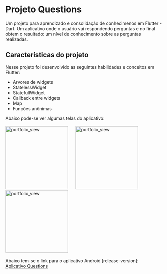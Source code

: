 # Projeto Questions

Um projeto para aprendizado e consolidação de conhecimenos em Flutter - Dart. Um aplicativo onde o usuário vai respondendo perguntas e no final obtem o resultado: um nível de conhecimento sobre as perguntas realizadas.

## Características do projeto


Nesse projeto foi desenvolvido as seguintes habilidades e conceitos em Flutter:

- Arvores de widgets
- StatelessWidget
- StatefullWidget
- Callback entre widgets
- Map
- Funções anônimas

Abaixo pode-se ver algumas telas do aplicativo:
<br/><br/>
<img width="200" alt="portfolio_view" src="https://israel-public-images.s3.us-east-2.amazonaws.com/Simulator+Screen+Shot+-+iPhone+12+Pro+-+2020-12-13+at+14.59.52.png">
<img width="200" style="margin: 0 20px;" alt="portfolio_view" src="https://israel-public-images.s3.us-east-2.amazonaws.com/Simulator+Screen+Shot+-+iPhone+12+Pro+-+2020-12-13+at+15.00.22.png">
<img width="200" alt="portfolio_view" src="https://israel-public-images.s3.us-east-2.amazonaws.com/Simulator+Screen+Shot+-+iPhone+12+Pro+-+2020-12-13+at+15.00.08.png">
<br/><br/>
Abaixo tem-se o link para o aplicativo Android [release-version]:
<br/>
<a href="https://israel-public-images.s3.us-east-2.amazonaws.com/questions-app-release.apk">Aplicativo Questions</a>
